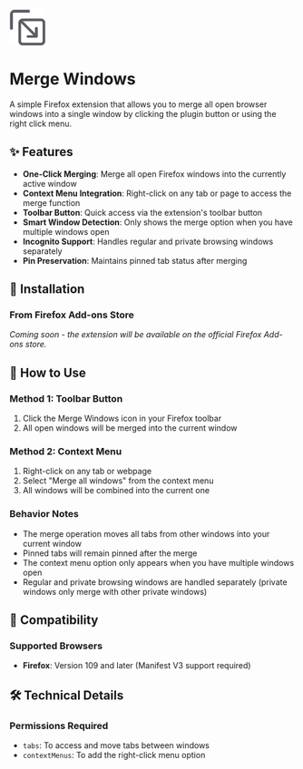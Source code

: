 <img src="icon.svg" alt="Merge Windows Icon" width="64">

# Merge Windows

A simple Firefox extension that allows you to merge all open browser windows into a single window by clicking the plugin button or using the right click menu.

## ✨ Features

- **One-Click Merging**: Merge all open Firefox windows into the currently active window
- **Context Menu Integration**: Right-click on any tab or page to access the merge function
- **Toolbar Button**: Quick access via the extension's toolbar button
- **Smart Window Detection**: Only shows the merge option when you have multiple windows open
- **Incognito Support**: Handles regular and private browsing windows separately
- **Pin Preservation**: Maintains pinned tab status after merging

## 🚀 Installation

### From Firefox Add-ons Store
*Coming soon - the extension will be available on the official Firefox Add-ons store.*

## 📖 How to Use

### Method 1: Toolbar Button
1. Click the Merge Windows icon in your Firefox toolbar
2. All open windows will be merged into the current window

### Method 2: Context Menu
1. Right-click on any tab or webpage
2. Select "Merge all windows" from the context menu
3. All windows will be combined into the current one

### Behavior Notes
- The merge operation moves all tabs from other windows into your current window
- Pinned tabs will remain pinned after the merge
- The context menu option only appears when you have multiple windows open
- Regular and private browsing windows are handled separately (private windows only merge with other private windows)

## 🔧 Compatibility

### Supported Browsers
- **Firefox**: Version 109 and later (Manifest V3 support required)

## 🛠️ Technical Details

### Permissions Required
- `tabs`: To access and move tabs between windows
- `contextMenus`: To add the right-click menu option
